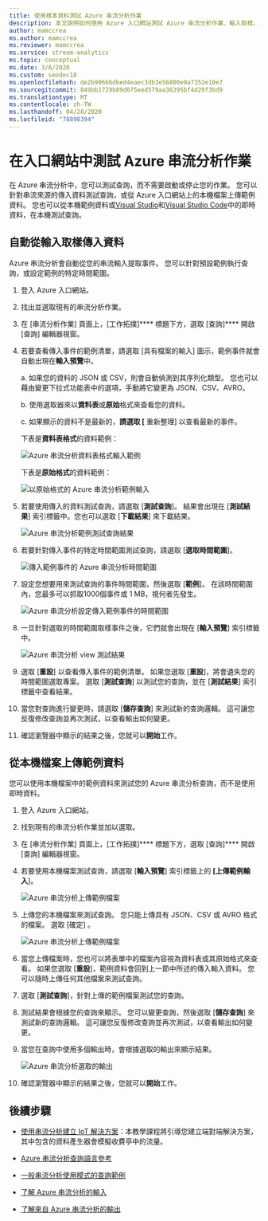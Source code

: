 ```yaml
---
title: 使用樣本資料測試 Azure 串流分析作業
description: 本文說明如何使用 Azure 入口網站測試 Azure 串流分析作業、輸入取樣，以及上傳樣本資料。
author: mamccrea
ms.author: mamccrea
ms.reviewer: mamccrea
ms.service: stream-analytics
ms.topic: conceptual
ms.date: 3/6/2020
ms.custom: seodec18
ms.openlocfilehash: de2b99666dbed4eaec3db3e56800e9a7352e10e7
ms.sourcegitcommit: 849bb1729b89d075eed579aa36395bf4d29f3bd9
ms.translationtype: MT
ms.contentlocale: zh-TW
ms.lasthandoff: 04/28/2020
ms.locfileid: "78898394"
---
```

# <a name="test-an-azure-stream-analytics-job-in-the-portal"></a>在入口網站中測試 Azure 串流分析作業

在 Azure 串流分析中，您可以測試查詢，而不需要啟動或停止您的作業。 您可以針對串流來源的傳入資料測試查詢，或從 Azure 入口網站上的本機檔案上傳範例資料。 您也可以從本機範例資料或[Visual Studio](stream-analytics-live-data-local-testing.md)和[Visual Studio Code](visual-studio-code-local-run-live-input.md)中的即時資料，在本機測試查詢。

## <a name="automatically-sample-incoming-data-from-input"></a>自動從輸入取樣傳入資料

Azure 串流分析會自動從您的串流輸入提取事件。 您可以針對預設範例執行查詢，或設定範例的特定時間範圍。

1. 登入 Azure 入口網站。

2. 找出並選取現有的串流分析作業。

3. 在 [串流分析作業] 頁面上，[工作拓撲]**** 標題下方，選取 [查詢]**** 開啟 [查詢] 編輯器視窗。 

4. 若要查看傳入事件的範例清單，請選取 [具有檔案的輸入] 圖示，範例事件就會自動出現在**輸入預覽**中。

   a. 如果您的資料的 JSON 或 CSV，則會自動偵測到其序列化類型。 您也可以藉由變更下拉式功能表中的選項，手動將它變更為 JSON、CSV、AVRO。
    
   b. 使用選取器來以**資料表**或**原始**格式來查看您的資料。
    
   c. 如果顯示的資料不是最新的，**請選取 [** 重新整理] 以查看最新的事件。

   下表是**資料表格式**的資料範例：

   ![Azure 串流分析資料表格式輸入範例](./media/stream-analytics-test-query/asa-sample-table.png)

   下表是**原始格式**的資料範例：

   ![以原始格式的 Azure 串流分析範例輸入](./media/stream-analytics-test-query/asa-sample-raw.png)

5. 若要使用傳入的資料測試查詢，請選取 [**測試查詢**]。 結果會出現在 [**測試結果**] 索引標籤中。您也可以選取 [**下載結果**] 來下載結果。

   ![Azure 串流分析範例測試查詢結果](./media/stream-analytics-test-query/asa-test-query.png)

6. 若要針對傳入事件的特定時間範圍測試查詢，請選取 [**選取時間範圍**]。
   
   ![傳入範例事件的 Azure 串流分析時間範圍](./media/stream-analytics-test-query/asa-select-time-range.png)

7. 設定您想要用來測試查詢的事件時間範圍，然後選取 [**範例**]。 在該時間範圍內，您最多可以抓取1000個事件或 1 MB，視何者先發生。

   ![Azure 串流分析設定傳入範例事件的時間範圍](./media/stream-analytics-test-query/asa-set-time-range.png)

8. 一旦針對選取的時間範圍取樣事件之後，它們就會出現在 [**輸入預覽**] 索引標籤中。

   ![Azure 串流分析 view 測試結果](./media/stream-analytics-test-query/asa-view-test-results.png)

9. 選取 [**重設**] 以查看傳入事件的範例清單。 如果您選取 [**重設**]，將會遺失您的時間範圍選取專案。 選取 [**測試查詢**] 以測試您的查詢，並在 [**測試結果**] 索引標籤中查看結果。

10. 當您對查詢進行變更時，請選取 [**儲存查詢**] 來測試新的查詢邏輯。 這可讓您反復修改查詢並再次測試，以查看輸出如何變更。

11. 確認瀏覽器中顯示的結果之後，您就可以**開始**工作。

## <a name="upload-sample-data-from-a-local-file"></a>從本機檔案上傳範例資料

您可以使用本機檔案中的範例資料來測試您的 Azure 串流分析查詢，而不是使用即時資料。

1. 登入 Azure 入口網站。
   
2. 找到現有的串流分析作業並加以選取。

3. 在 [串流分析作業] 頁面上，[工作拓撲]**** 標題下方，選取 [查詢]**** 開啟 [查詢] 編輯器視窗。

4. 若要使用本機檔案測試查詢，請選取 [**輸入預覽**] 索引標籤上的 **[上傳範例輸入**]。 

   ![Azure 串流分析上傳範例檔案](./media/stream-analytics-test-query/asa-upload-sample-file.png)

5. 上傳您的本機檔案來測試查詢。 您只能上傳具有 JSON、CSV 或 AVRO 格式的檔案。 選取 [確定]  。

   ![Azure 串流分析上傳範例檔案](./media/stream-analytics-test-query/asa-upload-sample-json-file.png)

6. 當您上傳檔案時，您也可以將表單中的檔案內容視為資料表或其原始格式來查看。 如果您選取 [**重設**]，範例資料會回到上一節中所述的傳入輸入資料。 您可以隨時上傳任何其他檔案來測試查詢。

7. 選取 [**測試查詢**]，針對上傳的範例檔案測試您的查詢。

8. 測試結果會根據您的查詢來顯示。 您可以變更查詢，然後選取 [**儲存查詢**] 來測試新的查詢邏輯。 這可讓您反復修改查詢並再次測試，以查看輸出如何變更。

9. 當您在查詢中使用多個輸出時，會根據選取的輸出來顯示結果。 

   ![Azure 串流分析選取的輸出](./media/stream-analytics-test-query/asa-sample-test-selected-output.png)

10. 確認瀏覽器中顯示的結果之後，您就可以**開始**工作。

## <a name="next-steps"></a>後續步驟
* [使用串流分析建立 IoT 解決方案](https://docs.microsoft.com/azure/stream-analytics/stream-analytics-build-an-iot-solution-using-stream-analytics)：本教學課程將引導您建立端對端解決方案，其中包含的資料產生器會模擬收費亭中的流量。

* [Azure 串流分析查詢語言參考](https://docs.microsoft.com/stream-analytics-query/stream-analytics-query-language-reference)

* [一般串流分析使用模式的查詢範例](stream-analytics-stream-analytics-query-patterns.md)

* [了解 Azure 串流分析的輸入](stream-analytics-add-inputs.md)

* [了解來自 Azure 串流分析的輸出](stream-analytics-define-outputs.md)
